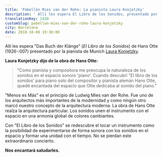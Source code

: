 ```yaml
---
title: 'Pabellón Mies van der Rohe: La pianista Laura Konjetzky'
description: ' Allí les espera El Libro de los Sonidos, presentado por la pianista Laura Konjetzky.'
translationKey: 1420
customSlug: pabellon-mies-van-der-rohe-laura-konjetzky
city: Barcelona
date: 2018-10-08 19:30:00
---
```


Allí les espera "Das Buch der Klänge" (<em>El Libro de los Sonidos</em>) de Hans Otte (1926-:007) presentado por la pianista de Munich <a href="https://www.laurakonjetzky.com/" target="_blank" rel="nofollow noopener noreferrer" rel="noopener">Laura Konjetzky</a>.

<strong>Laura Konjetzky dijo de la obra de Hans Otte: </strong> <blockquote class="quote">"Como pianista y compositora me preocupa la naturaleza de los sonidos en el espacio sonoro 'piano'. Cuando descubrí "El libro de los sonidos' para piano solo del compositor y pianista alemán Hans Otte, quedé encantada del espacio que Otte dedicaba al sonido del piano."</blockquote> "Menos es Más" es el principio de Ludwig Mies van der Rohe. Fue uno de los arquitectos más importantes de la modernidad y como ningún otro marcó nuestro concepto de la arquitectura moderna. La obra de Hans Otte realza la arquitectura particular. Los sonidos unen el instrumento con el espacio en una armonía global de colores cambiantes.

Con "El Libro de los Sonidos" se redescubre el tocar un instrumento como la posibilidad de experimentarse de forma sonora con los sonidos en el espacio y formar una unidad con el tiempo. No se pierdan este extraordinario concierto.

<strong>Nos encantará saludarles.</strong>
